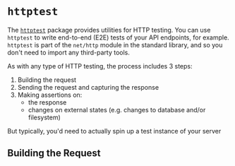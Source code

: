 # `httptest`

The [`httptest`](https://golang.org/pkg/net/http/httptest/) package provides utilities for HTTP testing. You can use `httptest` to write end-to-end (E2E) tests of your API endpoints, for example. `httptest` is part of the `net/http` module in the standard library, and so you don't need to import any third-party tools.

As with any type of HTTP testing, the process includes 3 steps:

1. Building the request
2. Sending the request and capturing the response
3. Making assertions on:
   - the response
   - changes on external states (e.g. changes to database and/or filesystem)

But typically, you'd need to actually spin up a test instance of your server

## Building the Request

